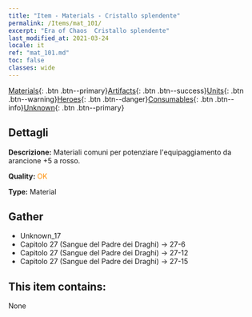 ```yaml
---
title: "Item - Materials - Cristallo splendente"
permalink: /Items/mat_101/
excerpt: "Era of Chaos  Cristallo splendente"
last_modified_at: 2021-03-24
locale: it
ref: "mat_101.md"
toc: false
classes: wide
---
```

 [Materials](/it/Items/){: .btn .btn--primary}[Artifacts](/it/Items/Artifacts/){: .btn .btn--success}[Units](/it/Items/Units/){: .btn .btn--warning}[Heroes](/it/Items/Heroes/){: .btn .btn--danger}[Consumables](/it/Items/Consumables/){: .btn .btn--info}[Unknown](/it/Items/Unknown/){: .btn .btn--primary}

## Dettagli
 **Descrizione:** Materiali comuni per potenziare l'equipaggiamento da arancione +5 a rosso.

 **Quality:** <span style="color: #FF8C00">OK</span>

 **Type:** Material

## Gather

*    Unknown_17 
*    Capitolo 27 (Sangue del Padre dei Draghi) -> 27-6 
*    Capitolo 27 (Sangue del Padre dei Draghi) -> 27-12 
*    Capitolo 27 (Sangue del Padre dei Draghi) -> 27-15 

## This item contains:

  None

